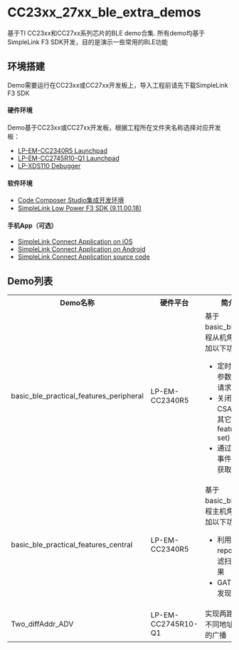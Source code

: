 # CC23xx_27xx_ble_extra_demos

基于TI CC23xx和CC27xx系列芯片的BLE demo合集. 所有demo均基于SimpleLink F3 SDK开发，目的是演示一些常用的BLE功能

## 环境搭建

Demo需要运行在CC23xx或CC27xx开发板上，导入工程前请先下载SimpleLink F3 SDK

#### 硬件环境

Demo基于CC23xx或CC27xx开发板，根据工程所在文件夹名称选择对应开发板：

- [LP-EM-CC2340R5 Launchpad](https://www.ti.com/tool/LP-EM-CC2340R5)
- [LP-EM-CC2745R10-Q1 Launchpad](https://www.ti.com/tool/LP-EM-CC2745R10-Q1)
- [LP-XDS110 Debugger](https://www.ti.com/tool/LP-XDS110ET)

#### 软件环境

- [Code Composer Studio集成开发环境](https://www.ti.com/tool/CCSTUDIO)
- [SimpleLink Low Power F3 SDK (9.11.00.18)](https://www.ti.com/tool/download/SIMPLELINK-LOWPOWER-F3-SDK)

#### 手机App（可选）

- [SimpleLink Connect Application on iOS](https://apps.apple.com/app/simplelink-connect/id6445892658)
- [SimpleLink Connect Application on Android](https://play.google.com/store/apps/details?id=com.ti.connectivity.simplelinkconnect)
- [SimpleLink Connect Application source code](https://www.ti.com/tool/SIMPLELINK-CONNECT-SW-MOBILE-APP)

## Demo列表

<table>
  <tbody>
    <tr>
      <th>Demo名称</th>
      <th>硬件平台</th>
      <th>简介</th>
    </tr>
    <tr>
      <td>basic_ble_practical_features_peripheral</td>
      <td>LP-EM-CC2340R5</td>
      <td>
        基于basic_ble例程从机角色添加以下功能：
        <ul>
          <li>定时发送参数更新请求</li>
          <li>关闭CSA#2(或其它LE feature set)</li>
          <li>通过连接事件回调获取RSSI</li>
        </ul>
      </td>
    </tr>
    <tr>
      <td>basic_ble_practical_features_central</td>
      <td>LP-EM-CC2340R5</td>
      <td>
        基于basic_ble例程主机角色添加以下功能：
        <ul>
          <li>利用ADV report过滤扫描结果</li>
          <li>GATT服务发现</li>
        </ul>
      </td>
    </tr>
    <tr>
      <td>Two_diffAddr_ADV</td>
      <td>LP-EM-CC2745R10-Q1</td>
      <td>实现两路基于不同地址类型的广播</td>
    </tr>
  </tbody>
</table>